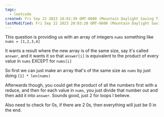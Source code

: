 ```yaml
---
tags:
  - leetcode
created: Fri Sep 22 2023 18:01:39 GMT-0600 (Mountain Daylight Saving Time)
lastModified: Fri Sep 22 2023 20:03:20 GMT-0600 (Mountain Daylight Saving Time)
---
```


This question is providing us with an array of integers `nums` something like `nums = [1,2,3,4]`

It wants a result where the new array is of the same size, say it's called `answer`, and it wants it so that `answer[i]` is equivalent to the product of every value in `nums` EXCEPT for `nums[i]`

So first we can just make an array that's of the same size as `nums` by just doing `[1] * len(nums)`

Afterwards though, you could get the product of all the numbers first with a reduce, and then for each value in `nums`, you just divide that number out and then add it into `answer`.
Sounds good, just 2 for loops I believe.

Also need to check for 0s, if there are 2 0s, then everything will just be 0 in the end.

